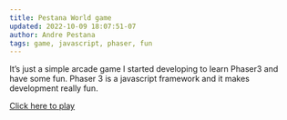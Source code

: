 ```yaml
---
title: Pestana World game
updated: 2022-10-09 18:07:51-07
author: Andre Pestana
tags: game, javascript, phaser, fun
---
```


It’s just a simple arcade game I started developing to learn Phaser3 and have some fun. Phaser 3 is a javascript framework and it makes development really fun.

<!-- more -->

[Click here to play](https://andrepestana.github.io/pestana-world/)
